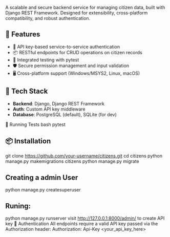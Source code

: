 
A scalable and secure backend service for managing citizen data, built with Django REST Framework. Designed for extensibility, cross-platform compatibility, and robust authentication.

## 🚀 Features

- 🔐 API key-based service-to-service authentication
- 📦 RESTful endpoints for CRUD operations on citizen records
- 🧪 Integrated testing with pytest
- 🛡️ Secure permission management and input validation
- 🖥️ Cross-platform support (Windows/MSYS2, Linux, macOS)

## 🧰 Tech Stack

- **Backend**: Django, Django REST Framework
- **Auth**: Custom API key middleware
- **Database**: PostgreSQL (default), SQLite (for dev)

🧪 Running Tests
bash
pytest


## 📦 Installation
git clone https://github.com/your-username/citizens.git
cd citizens
python manage.py makemigrations citizens 
python manage.py migrate        


## Creating a admin User
python manage.py createsuperuser 
## Runing:
python manage.py runserver
visit http://127.0.0.1:8000/admin/ to create API key
🔑 Authentication
All endpoints require a valid API key passed via the Authorization header:
  Authorization: Api-Key <your_api_key_here>

  





